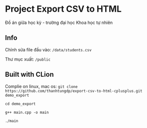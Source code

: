 # Project Export CSV to HTML
Đồ án giữa học kỳ - trường đại học Khoa học tự nhiên

## Info
Chỉnh sửa file đầu vào: `/data/students.csv`

Thư mục xuất: `/public`

## Built with CLion
Complie on linux, mac os:
`git clone https://github.com/thanhtungdp/export-csv-to-html-cplusplus.git demo_export`

`cd demo_export`

`g++ main.cpp -o main`

`./main`
